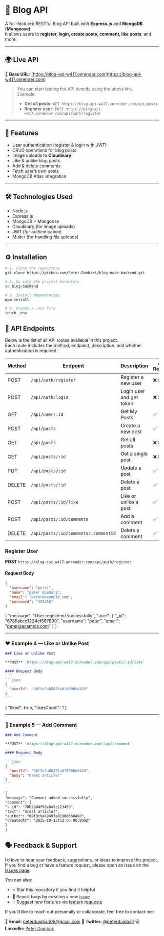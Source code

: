 # 📰 Blog API

A full-featured RESTful Blog API built with **Express.js** and **MongoDB (Mongoose)**.  
It allows users to **register, login, create posts, comment, like posts**, and more.

---

## 🌍 Live API

🚀 **Base URL:** [https://blog-api-w417.onrender.com](https://blog-api-w417.onrender.com)

> You can start testing the API directly using the above link.  
> Example:
>
> - **Get all posts:** `GET https://blog-api-w417.onrender.com/api/posts`
> - **Register user:** `POST https://blog-api-w417.onrender.com/api/auth/register`

---

## 🚀 Features

- User authentication (register & login with JWT)
- CRUD operations for blog posts
- Image uploads to **Cloudinary**
- Like & unlike blog posts
- Add & delete comments
- Fetch user’s own posts
- MongoDB Atlas integration

---

## 🛠️ Technologies Used

- Node.js
- Express.js
- MongoDB + Mongoose
- Cloudinary (for image uploads)
- JWT (for authentication)
- Multer (for handling file uploads)

---

## ⚙️ Installation

```bash
# 1. Clone the repository
git clone https://github.com/Peter-Dumbari/blog-node-backend.git

# 2. Go into the project directory
cd blog-backend

# 3. Install dependencies
npm install

# 4. Create a .env file
touch .env
```

## 🧩 API Endpoints

Below is the list of all API routes available in this project.  
Each route includes the method, endpoint, description, and whether authentication is required.

| Method | Endpoint                             | Description              | Auth Required |
| ------ | ------------------------------------ | ------------------------ | ------------- |
| POST   | `/api/auth/register`                 | Register a new user      | ❌ No         |
| POST   | `/api/auth/login`                    | Login user and get token | ❌ No         |
| GET    | `/api/user/:id`                      | Get My Posts             | ✅ Yes        |
| POST   | `/api/posts`                         | Create a new post        | ✅ Yes        |
| GET    | `/api/posts`                         | Get all posts            | ❌ No         |
| GET    | `/api/posts/:id`                     | Get a single post        | ❌ No         |
| PUT    | `/api/posts/:id`                     | Update a post            | ✅ Yes        |
| DELETE | `/api/posts/:id`                     | Delete a post            | ✅ Yes        |
| POST   | `/api/posts/:id/like`                | Like or unlike a post    | ✅ Yes        |
| POST   | `/api/posts/:id/comments`            | Add a comment            | ✅ Yes        |
| DELETE | `/api/posts/:id/comments/:commentId` | Delete a comment         | ✅ Yes        |

### Register User

**POST** `https://blog-api-w417.onrender.com/api/auth/register`

#### Request Body

```json
{
  "username": "peter",
  "name": "peter dumbari",
  "email": "peter@example.com",
  "password": "123456"
}
```

{
"message": "User registered successfully",
"user": {
"\_id": "6789abcd1234ef567890",
"username": "peter",
"email": "peter@example.com"
}
}

---

### ❤️ Example 4 — Like or Unlike Post

````markdown
### Like or Unlike Post

**POST** `https://blog-api-w417.onrender.com/api/posts/:id/like`

#### Request Body

```json
{
  "userId": "68f3c9a8849fa819006b0408"
}
```
````

{
"liked": true,
"likesCount": 1
}

---

### 💬 Example 5 — Add Comment

````markdown
### Add Comment

**POST** `https://blog-api-w417.onrender.com//api/comment`

#### Request Body

```json
{
  "postId": "68f3c9a8849fa819006b0408",
  "body": "Great article!"
}
```

{
"message": "Comment added successfully",
"comment": {
"\_id": "78b23d4f98e0a9c123456",
"text": "Great article!",
"author": "68f3c9a8849fa819006b0408",
"createdAt": "2025-10-13T12:00:00.000Z"
}
}
````

## 🗣️ Feedback & Support

I’d love to hear your feedback, suggestions, or ideas to improve this project.
If you find a bug or have a feature request, please open an issue on the [Issues page](../../issues).

You can also:

- ⭐ Star this repository if you find it helpful
- 🐛 Report bugs by creating a new [issue](../../issues/new)
- 💡 Suggest new features via [feature requests](../../issues/new?template=feature_request.md)

If you’d like to reach out personally or collaborate, feel free to contact me:

📧 **Email:** peterdumbari08@gmail.com
💬 **Twitter:** [@peterdumbari](https://twitter.com/peter-dumbari)
💻 **LinkedIn:** [Peter Dumbari](https://linkedin.com/in/peter-dumbari)

```

```
